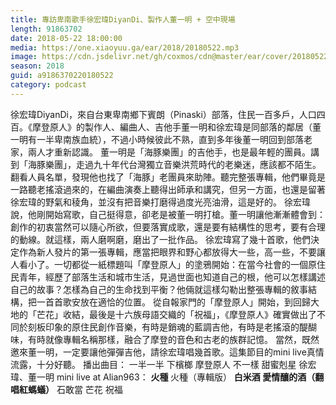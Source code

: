 ```yaml
---
title: 專訪卑南歌手徐宏瑋DiyanDi、製作人董一明 + 空中現場
length: 91863702
date: 2018-05-22 18:00:00
media: https://one.xiaoyuu.ga/ear/2018/20180522.mp3
image: https://cdn.jsdelivr.net/gh/coxmos/cdn@master/ear/cover/20180522.jpeg
season: 2018
guid: a9186370220180522
category: podcast
---
```


徐宏瑋DiyanDi，來自台東卑南鄉下賓朗（Pinaski）部落，住民一百多戶，人口四百。《摩登原人》的製作人、編曲人、吉他手董一明和徐宏瑋是同部落的鄰居（董一明有一半卑南族血統），不過小時候彼此不熟，直到多年後董一明回到部落老家，兩人才重新認識。
董一明是「海豚樂團」的吉他手，也是最年輕的團員。講到「海豚樂團」，走過九十年代台灣獨立音樂洪荒時代的老樂迷，應該都不陌生。翻看人員名單，發現他也找了「海豚」老團員來助陣。聽完整張專輯，他們畢竟是一路聽老搖滾過來的，在編曲演奏上聽得出師承和講究，但另一方面，也還是留著徐宏瑋的野氣和稜角，並沒有把音樂打磨得過度光亮油滑，這是好的。
徐宏瑋說，他剛開始寫歌，自己挺得意，卻老是被董一明打槍。董一明讓他漸漸體會到：創作的初衷當然可以隨心所欲，但要落實成歌，還是要有結構性的思考，要有合理的動線。就這樣，兩人磨啊磨，磨出了一批作品。
徐宏瑋寫了幾十首歌，他們決定作為新人發片的第一張專輯，應當把眼界和野心都放得大一些，高一些，不要讓人看小了。一切都從一紙標題叫「摩登原人」的塗鴉開始：在當今社會的一個原住民青年，經歷了部落生活和城市生活，見過世面也知道自己的根，他可以怎樣講述自己的故事？怎樣為自己的生命找到平衡？他倆就這樣勾勒出整張專輯的敘事結構，把一首首歌安放在適恰的位置。
從自報家門的「摩登原人」開始，到回歸大地的「芒花」收結，最後是十六族母語交織的「祝福」，《摩登原人》確實做出了不同於刻板印象的原住民創作音樂，有時是銷魂的藍調吉他，有時是老搖滾的醍醐味，有時就像專輯名稱那樣，融合了摩登的音色和古老的族群記憶。
當然，既然邀來董一明，一定要讓他彈彈吉他，請徐宏瑋唱幾首歌。這集節目的mini live真情流露，十分好聽。
播出曲目：
一半一半
下檳榔
摩登原人
不一樣
甜蜜剋星
徐宏瑋、董一明 mini live at Alian963：
<strong>火種
</strong>火種（專輯版）
<strong>白米酒
愛情釀的酒（翻唱紅螞蟻）</strong>
石敢當
芒花
祝福

